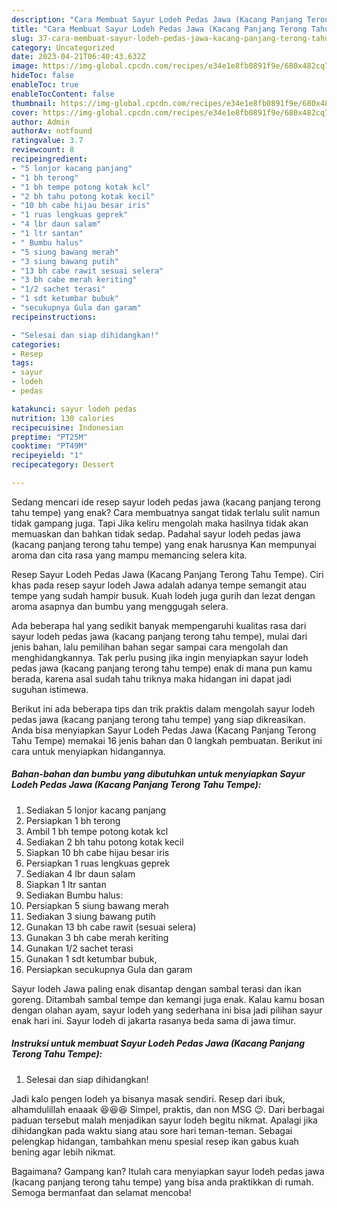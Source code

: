 ```yaml
---
description: "Cara Membuat Sayur Lodeh Pedas Jawa (Kacang Panjang Terong Tahu Tempe) yang Lezat}"
title: "Cara Membuat Sayur Lodeh Pedas Jawa (Kacang Panjang Terong Tahu Tempe) yang Lezat}"
slug: 37-cara-membuat-sayur-lodeh-pedas-jawa-kacang-panjang-terong-tahu-tempe-yang-lezat
category: Uncategorized
date: 2023-04-21T06:40:43.632Z
image: https://img-global.cpcdn.com/recipes/e34e1e8fb0891f9e/680x482cq70/sayur-lodeh-pedas-jawa-kacang-panjang-terong-tahu-tempe-foto-resep-utama.jpg
hideToc: false
enableToc: true
enableTocContent: false
thumbnail: https://img-global.cpcdn.com/recipes/e34e1e8fb0891f9e/680x482cq70/sayur-lodeh-pedas-jawa-kacang-panjang-terong-tahu-tempe-foto-resep-utama.jpg
cover: https://img-global.cpcdn.com/recipes/e34e1e8fb0891f9e/680x482cq70/sayur-lodeh-pedas-jawa-kacang-panjang-terong-tahu-tempe-foto-resep-utama.jpg
author: Admin
authorAv: notfound
ratingvalue: 3.7
reviewcount: 8
recipeingredient:
- "5 lonjor kacang panjang"
- "1 bh terong"
- "1 bh tempe potong kotak kcl"
- "2 bh tahu potong kotak kecil"
- "10 bh cabe hijau besar iris"
- "1 ruas lengkuas geprek"
- "4 lbr daun salam"
- "1 ltr santan"
- " Bumbu halus"
- "5 siung bawang merah"
- "3 siung bawang putih"
- "13 bh cabe rawit sesuai selera"
- "3 bh cabe merah keriting"
- "1/2 sachet terasi"
- "1 sdt ketumbar bubuk"
- "secukupnya Gula dan garam"
recipeinstructions:

- "Selesai dan siap dihidangkan!"
categories:
- Resep
tags:
- sayur
- lodeh
- pedas

katakunci: sayur lodeh pedas 
nutrition: 130 calories
recipecuisine: Indonesian
preptime: "PT25M"
cooktime: "PT49M"
recipeyield: "1"
recipecategory: Dessert

---
```



Sedang mencari ide resep sayur lodeh pedas jawa (kacang panjang terong tahu tempe) yang enak? Cara membuatnya sangat tidak terlalu sulit namun tidak gampang juga. Tapi Jika keliru mengolah maka hasilnya tidak akan memuaskan dan bahkan tidak sedap. Padahal sayur lodeh pedas jawa (kacang panjang terong tahu tempe) yang enak harusnya Kan mempunyai aroma dan cita rasa yang mampu memancing selera kita.


Resep Sayur Lodeh Pedas Jawa (Kacang Panjang Terong Tahu Tempe). Ciri khas pada resep sayur lodeh Jawa adalah adanya tempe semangit atau tempe yang sudah hampir busuk. Kuah lodeh juga gurih dan lezat dengan aroma asapnya dan bumbu yang menggugah selera.

Ada beberapa hal yang sedikit banyak mempengaruhi kualitas rasa dari sayur lodeh pedas jawa (kacang panjang terong tahu tempe), mulai dari jenis bahan, lalu pemilihan bahan segar sampai cara mengolah dan menghidangkannya. Tak perlu pusing jika ingin menyiapkan sayur lodeh pedas jawa (kacang panjang terong tahu tempe) enak di mana pun kamu berada, karena asal sudah tahu triknya maka hidangan ini dapat jadi suguhan istimewa.


Berikut ini ada beberapa tips dan trik praktis dalam mengolah sayur lodeh pedas jawa (kacang panjang terong tahu tempe) yang siap dikreasikan. Anda bisa menyiapkan Sayur Lodeh Pedas Jawa (Kacang Panjang Terong Tahu Tempe) memakai 16 jenis bahan dan 0 langkah pembuatan. Berikut ini cara untuk menyiapkan hidangannya.

<!--inarticleads1-->

##### Bahan-bahan dan bumbu yang dibutuhkan untuk menyiapkan Sayur Lodeh Pedas Jawa (Kacang Panjang Terong Tahu Tempe):

1. Sediakan 5 lonjor kacang panjang
1. Persiapkan 1 bh terong
1. Ambil 1 bh tempe potong kotak kcl
1. Sediakan 2 bh tahu potong kotak kecil
1. Siapkan 10 bh cabe hijau besar iris
1. Persiapkan 1 ruas lengkuas geprek
1. Sediakan 4 lbr daun salam
1. Siapkan 1 ltr santan
1. Sediakan  Bumbu halus:
1. Persiapkan 5 siung bawang merah
1. Sediakan 3 siung bawang putih
1. Gunakan 13 bh cabe rawit (sesuai selera)
1. Gunakan 3 bh cabe merah keriting
1. Gunakan 1/2 sachet terasi
1. Gunakan 1 sdt ketumbar bubuk,
1. Persiapkan secukupnya Gula dan garam


Sayur lodeh Jawa paling enak disantap dengan sambal terasi dan ikan goreng. Ditambah sambal tempe dan kemangi juga enak. Kalau kamu bosan dengan olahan ayam, sayur lodeh yang sederhana ini bisa jadi pilihan sayur enak hari ini. Sayur lodeh di jakarta rasanya beda sama di jawa timur. 

<!--inarticleads2-->

##### Instruksi untuk membuat Sayur Lodeh Pedas Jawa (Kacang Panjang Terong Tahu Tempe):


1. Selesai dan siap dihidangkan!

Jadi kalo pengen lodeh ya bisanya masak sendiri. Resep dari ibuk, alhamdulillah enaaak 😆😆😆 Simpel, praktis, dan non MSG 😉. Dari berbagai paduan tersebut malah menjadikan sayur lodeh begitu nikmat. Apalagi jika dihidangkan pada waktu siang atau sore hari teman-teman. Sebagai pelengkap hidangan, tambahkan menu spesial resep ikan gabus kuah bening agar lebih nikmat. 

Bagaimana? Gampang kan? Itulah cara menyiapkan sayur lodeh pedas jawa (kacang panjang terong tahu tempe) yang bisa anda praktikkan di rumah. Semoga bermanfaat dan selamat mencoba!
